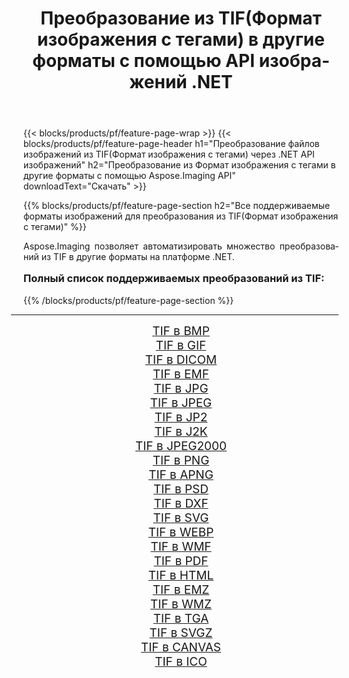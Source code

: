 ﻿---
title: Преобразование из TIF(Формат изображения с тегами) в другие форматы с помощью API изображений .NET 
weight: 3920
url: /ru/net/conversion/from/tif/ 
lang: ru
langdirlevel: 2
locales: zh-hans,ja,it,ru,de,es,fr,nl,id,lt,pl,pt,vi,tr,ko,zh-hant,ar,hi,th,sv,cs,uk,he
description: Используя Aspose.Imaging, вы можете легко конвертировать из TIF(Формат изображения с тегами) в другие форматы.
---

{{< blocks/products/pf/feature-page-wrap >}}
{{< blocks/products/pf/feature-page-header h1="Преобразование файлов изображений из TIF(Формат изображения с тегами) через .NET API изображений" h2="Преобразование из Формат изображения с тегами в другие форматы с помощью Aspose.Imaging API" downloadText="Скачать" >}}


{{% blocks/products/pf/feature-page-section  h2="Все поддерживаемые форматы изображений для преобразования из TIF(Формат изображения с тегами)" %}}
<p align=justify>Aspose.Imaging позволяет автоматизировать множество преобразований из TIF в другие форматы на платформе .NET. </p>
<h3 style="margin-top:16px;">
Полный список поддерживаемых преобразований из TIF:
</h3>
{{% /blocks/products/pf/feature-page-section %}}
<div class="container-fluid productfamilypage bg-gray">
    <div class="convertypes bg-gray agp-content section">
        <div class="container">
		<hr style="margin-left:-20px;"/>
		<div class="row other-converters" style="gap: 10px;font-size: 19px;text-align:center;">
		    <div class='col-md-3 other-converter remove-lp remove-rp'><a href="/imaging/ru/net/conversion/tif-to-bmp/" style="padding:15px;">TIF в BMP</a></div><div class='col-md-3 other-converter remove-lp remove-rp'><a href="/imaging/ru/net/conversion/tif-to-gif/" style="padding:15px;">TIF в GIF</a></div><div class='col-md-3 other-converter remove-lp remove-rp'><a href="/imaging/ru/net/conversion/tif-to-dicom/" style="padding:15px;">TIF в DICOM</a></div><div class='col-md-3 other-converter remove-lp remove-rp'><a href="/imaging/ru/net/conversion/tif-to-emf/" style="padding:15px;">TIF в EMF</a></div><div class='col-md-3 other-converter remove-lp remove-rp'><a href="/imaging/ru/net/conversion/tif-to-jpg/" style="padding:15px;">TIF в JPG</a></div><div class='col-md-3 other-converter remove-lp remove-rp'><a href="/imaging/ru/net/conversion/tif-to-jpeg/" style="padding:15px;">TIF в JPEG</a></div><div class='col-md-3 other-converter remove-lp remove-rp'><a href="/imaging/ru/net/conversion/tif-to-jp2/" style="padding:15px;">TIF в JP2</a></div><div class='col-md-3 other-converter remove-lp remove-rp'><a href="/imaging/ru/net/conversion/tif-to-j2k/" style="padding:15px;">TIF в J2K</a></div><div class='col-md-3 other-converter remove-lp remove-rp'><a href="/imaging/ru/net/conversion/tif-to-jpeg2000/" style="padding:15px;">TIF в JPEG2000</a></div><div class='col-md-3 other-converter remove-lp remove-rp'><a href="/imaging/ru/net/conversion/tif-to-png/" style="padding:15px;">TIF в PNG</a></div><div class='col-md-3 other-converter remove-lp remove-rp'><a href="/imaging/ru/net/conversion/tif-to-apng/" style="padding:15px;">TIF в APNG</a></div><div class='col-md-3 other-converter remove-lp remove-rp'><a href="/imaging/ru/net/conversion/tif-to-psd/" style="padding:15px;">TIF в PSD</a></div><div class='col-md-3 other-converter remove-lp remove-rp'><a href="/imaging/ru/net/conversion/tif-to-dxf/" style="padding:15px;">TIF в DXF</a></div><div class='col-md-3 other-converter remove-lp remove-rp'><a href="/imaging/ru/net/conversion/tif-to-svg/" style="padding:15px;">TIF в SVG</a></div><div class='col-md-3 other-converter remove-lp remove-rp'><a href="/imaging/ru/net/conversion/tif-to-webp/" style="padding:15px;">TIF в WEBP</a></div><div class='col-md-3 other-converter remove-lp remove-rp'><a href="/imaging/ru/net/conversion/tif-to-wmf/" style="padding:15px;">TIF в WMF</a></div><div class='col-md-3 other-converter remove-lp remove-rp'><a href="/imaging/ru/net/conversion/tif-to-pdf/" style="padding:15px;">TIF в PDF</a></div><div class='col-md-3 other-converter remove-lp remove-rp'><a href="/imaging/ru/net/conversion/tif-to-html/" style="padding:15px;">TIF в HTML</a></div><div class='col-md-3 other-converter remove-lp remove-rp'><a href="/imaging/ru/net/conversion/tif-to-emz/" style="padding:15px;">TIF в EMZ</a></div><div class='col-md-3 other-converter remove-lp remove-rp'><a href="/imaging/ru/net/conversion/tif-to-wmz/" style="padding:15px;">TIF в WMZ</a></div><div class='col-md-3 other-converter remove-lp remove-rp'><a href="/imaging/ru/net/conversion/tif-to-tga/" style="padding:15px;">TIF в TGA</a></div><div class='col-md-3 other-converter remove-lp remove-rp'><a href="/imaging/ru/net/conversion/tif-to-svgz/" style="padding:15px;">TIF в SVGZ</a></div><div class='col-md-3 other-converter remove-lp remove-rp'><a href="/imaging/ru/net/conversion/tif-to-canvas/" style="padding:15px;">TIF в CANVAS</a></div><div class='col-md-3 other-converter remove-lp remove-rp'><a href="/imaging/ru/net/conversion/tif-to-ico/" style="padding:15px;">TIF в ICO</a></div>
                </div>
        </div>
    </div>
</div>
<br/>

